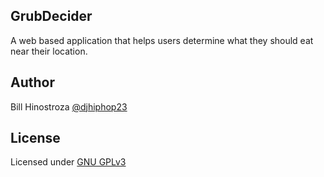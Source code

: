 ## GrubDecider
A web based application that helps users determine what they should eat near their location.

## Author
Bill Hinostroza [@djhiphop23](https://twitter.com/djhiphop23)

## License
Licensed under [GNU GPLv3](https://github.com/billh93/grubdecider/blob/master/README.md)
